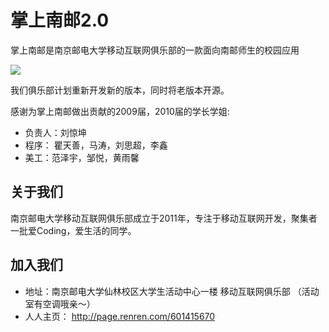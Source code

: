# 掌上南邮2.0

掌上南邮是南京邮电大学移动互联网俱乐部的一款面向南邮师生的校园应用

![](http://mobilenupt.sinaapp.com/html/Tpl/Public/images/walle.png)

我们俱乐部计划重新开发新的版本，同时将老版本开源。

感谢为掌上南邮做出贡献的2009届，2010届的学长学姐:

- 负责人：刘惊坤
- 程序： 瞿天善，马涛，刘思超，李鑫
- 美工：范泽宇，邹悦，黄雨馨

关于我们
----
南京邮电大学移动互联网俱乐部成立于2011年，专注于移动互联网开发，聚集者一批爱Coding，爱生活的同学。

加入我们
----
- 地址：南京邮电大学仙林校区大学生活动中心一楼 移动互联网俱乐部 （活动室有空调哦亲～）
- 人人主页： <http://page.renren.com/601415670>
